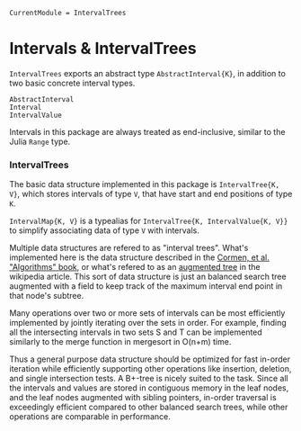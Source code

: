 ```@meta
CurrentModule = IntervalTrees
```

# Intervals & IntervalTrees

`IntervalTrees` exports an abstract type `AbstractInterval{K}`, in addition
to two basic concrete interval types.

```@docs
AbstractInterval
Interval
IntervalValue
```

Intervals in this package are always treated as end-inclusive, similar to the
Julia `Range` type.


### IntervalTrees

The basic data structure implemented in this package is `IntervalTree{K, V}`,
which stores intervals of type `V`, that have start and end positions of type `K`.

`IntervalMap{K, V}` is a typealias for `IntervalTree{K, IntervalValue{K, V}}`
to simplify associating data of type `V` with intervals.

Multiple data structures are refered to as "interval trees". What's implemented
here is the data structure described in the [Cormen, et al. "Algorithms"
book](https://en.wikipedia.org/wiki/Introduction_to_Algorithms), or what's
refered to as an [augmented
tree](http://en.wikipedia.org/wiki/Interval_tree#Augmented_tree) in the
wikipedia article. This sort of data structure is just an balanced search tree
augmented with a field to keep track of the maximum interval end point in that
node's subtree.

Many operations over two or more sets of intervals can be most efficiently
implemented by jointly iterating over the sets in order. For example, finding
all the intersecting intervals in two sets S and T can be implemented similarly
to the merge function in mergesort in O(n+m) time.

Thus a general purpose data structure should be optimized for fast in-order
iteration while efficiently supporting other operations like insertion,
deletion, and single intersection tests. A B+-tree is nicely suited to the task.
Since all the intervals and values are stored in contiguous memory in the leaf
nodes, and the leaf nodes augmented with sibling pointers, in-order traversal is
exceedingly efficient compared to other balanced search trees, while other
operations are comparable in performance.